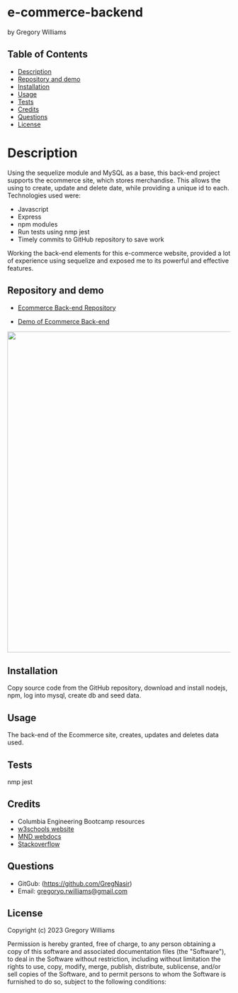 # e-commerce-backend
by Gregory Williams <br>

## Table of Contents
* [Description](#description)
* [Repository and demo](#repository-and-demo)
* [Installation](#installation)
* [Usage](#usage)
* [Tests](#tests)
* [Credits](#credits)
* [Questions](#questions)
* [License](#license)

# Description

Using the sequelize module and MySQL as a base, this back-end project supports the ecommerce site, which stores merchandise. This allows the using to create, update and delete date, while providing a unique id to each. Technologies used were: 

* Javascript 
* Express
* npm modules
* Run tests using nmp jest
* Timely commits to GitHub repository to save work


Working the back-end elements for this e-commerce website, provided a lot of experience using sequelize and exposed me to its powerful and effective features.

## Repository and demo
* <a href=" ">Ecommerce Back-end Repository</a>
  
* <a href=" ">Demo of Ecommerce Back-end</a>

<img width="723" alt=" " src=" ">


## Installation

Copy source code from the GitHub repository, download and install nodejs, npm, log into mysql, create db and seed data.

## Usage

The back-end of the Ecommerce site, creates, updates and deletes data used.

## Tests

nmp jest
## Credits

* Columbia Engineering Bootcamp resources
* <a href="https://www.w3schools.com/">w3schools website</a>
* <a href="https://developer.mozilla.org/en-US/">MND webdocs</a>
* <a href="https://stackoverflow.com">Stackoverflow</a>

## Questions

* GitGub: (https://github.com/GregNasir)
* Email: gregoryo.rwilliams@gmail.com

## License
Copyright (c) 2023 Gregory Williams

Permission is hereby granted, free of charge, to any person obtaining a copy
of this software and associated documentation files (the "Software"), to deal
in the Software without restriction, including without limitation the rights
to use, copy, modify, merge, publish, distribute, sublicense, and/or sell
copies of the Software, and to permit persons to whom the Software is
furnished to do so, subject to the following conditions: